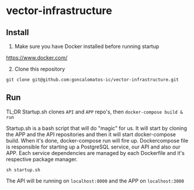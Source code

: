 # vector-infrastructure

## Install

1. Make sure you have Docker installed before running startup

https://www.docker.com/

2. Clone this repository
```
git clone git@github.com:goncalomatos-ic/vector-infrastructure.git
```

## Run

TL;DR Startup.sh clones `API` and `APP` repo's, then `docker-compose build & run`

Startup.sh is a bash script that will do "magic" for us. It will start by cloning the APP and the API repositories and then it will start docker-compose build. When it's done, docker-compose run will fire up. Dockercompose file is responsible for starting up a PostgreSQL service, our API and also our APP. Each service dependencies are managed by each Dockerfile and it's respective package manager.

```
sh startup.sh
```

The API will be running on `localhost:8000` and the APP on `localhost:3000`
